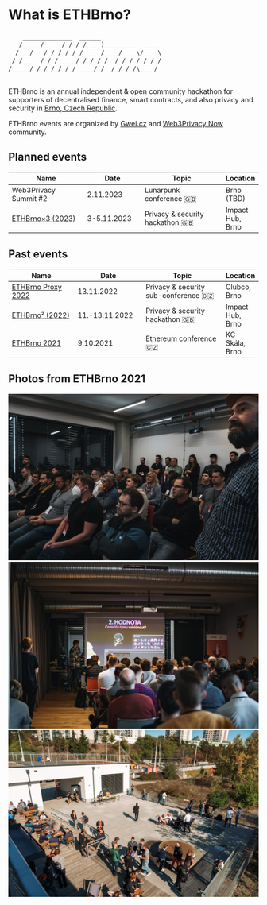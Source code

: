 # What is ETHBrno?

```
    ______________  ______                 
   / ____/_  __/ / / / __ )_________  ____ 
  / __/   / / / /_/ / __  / ___/ __ \/ __ \
 / /___  / / / __  / /_/ / /  / / / / /_/ /
/_____/ /_/ /_/ /_/_____/_/  /_/ /_/\____/ 
                                           
```

ETHBrno is an annual independent & open community hackathon for supporters of decentralised finance, smart contracts, and also privacy and security in [Brno, Czech Republic](why-brno.md).

ETHBrno events are organized by [Gwei.cz](https://gwei.cz) and [Web3Privacy Now](https://web3privacy.info/) community.

## Planned events

<table><thead><tr><th width="190">Name</th><th width="134">Date</th><th width="226.16216216216213">Topic</th><th>Location</th></tr></thead><tbody><tr><td>Web3Privacy Summit #2</td><td>2.11.2023</td><td>Lunarpunk conference <span data-gb-custom-inline data-tag="emoji" data-code="1f1ec-1f1e7">🇬🇧</span></td><td>Brno (TBD)</td></tr><tr><td><a href="events/2023/">ETHBrno×3 (2023)</a></td><td>3-5.11.2023</td><td>Privacy &#x26; security hackathon <span data-gb-custom-inline data-tag="emoji" data-code="1f1ec-1f1e7">🇬🇧</span></td><td>Impact Hub, Brno</td></tr></tbody></table>

## Past events

<table><thead><tr><th width="187.696921111901">Name</th><th width="138">Date</th><th width="239.87365139473692">Topic</th><th>Location</th></tr></thead><tbody><tr><td><a href="events/proxy-2022.md">ETHBrno Proxy 2022</a></td><td>13.11.2022</td><td>Privacy &#x26; security sub-conference <span data-gb-custom-inline data-tag="emoji" data-code="1f1e8-1f1ff">🇨🇿</span></td><td>Clubco, Brno</td></tr><tr><td><a href="events/2022/">ETHBrno² (2022)</a></td><td>11.-13.11.2022</td><td>Privacy &#x26; security hackathon <span data-gb-custom-inline data-tag="emoji" data-code="1f1ec-1f1e7">🇬🇧</span></td><td>Impact Hub, Brno</td></tr><tr><td><a href="events/2021/">ETHBrno 2021</a></td><td>9.10.2021</td><td>Ethereum conference <span data-gb-custom-inline data-tag="emoji" data-code="1f1e8-1f1ff">🇨🇿</span></td><td>KC Skála, Brno</td></tr></tbody></table>

## Photos from ETHBrno 2021

<div align="center">

<img src=".gitbook/assets/ethbrno21-1.jpg" alt="">

 

<img src=".gitbook/assets/ethbrno21-3.jpg" alt="">

 

<img src=".gitbook/assets/ethbrno21-4.jpg" alt="">

</div>
